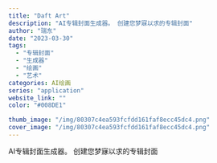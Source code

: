 ```yaml
---
title: "Daft Art"
description: "AI专辑封面生成器。 创建您梦寐以求的专辑封面"
author: "瑞东"
date: "2023-03-30"
tags:
  - "专辑封面"
  - "生成器"
  - "绘画"
  - "艺术"
categories: AI绘画
series: "application"
website_link: ""
color: "#008DE1"

thumb_image: "/img/80307c4ea593fcfdd161faf8ecc45dc4.png"
cover_image: "/img/80307c4ea593fcfdd161faf8ecc45dc4.png"
---
```


AI专辑封面生成器。 创建您梦寐以求的专辑封面